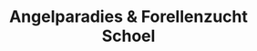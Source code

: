---
title: "Angelparadies & Forellenzucht Schoel"
url: /schermbeck/angelparadies-und-forellenzucht-schoel/
shop: Hofladen
---